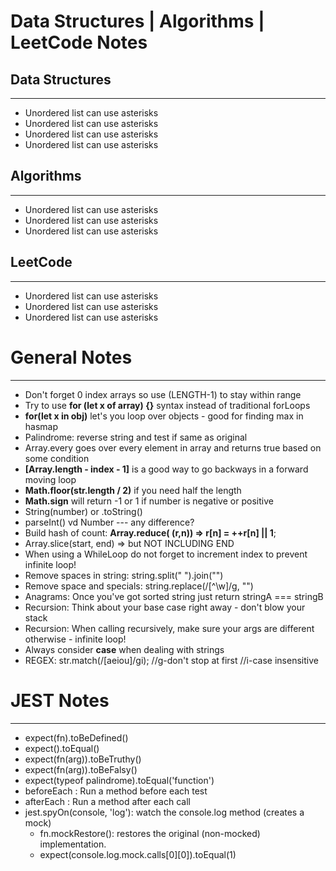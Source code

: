 # Data Structures | Algorithms | LeetCode Notes

## Data Structures

---

- Unordered list can use asterisks
- Unordered list can use asterisks
- Unordered list can use asterisks
- Unordered list can use asterisks

## Algorithms

---

- Unordered list can use asterisks
- Unordered list can use asterisks
- Unordered list can use asterisks

## LeetCode

---

- Unordered list can use asterisks
- Unordered list can use asterisks
- Unordered list can use asterisks

# General Notes

---

- Don't forget 0 index arrays so use (LENGTH-1) to stay within range
- Try to use **for (let x of array) {}** syntax instead of traditional forLoops
- **for(let x in obj)** let's you loop over objects - good for finding max in hasmap
- Palindrome: reverse string and test if same as original
- Array.every goes over every element in array and returns true based on some condition
- **[Array.length - index - 1]** is a good way to go backways in a forward moving loop
- **Math.floor(str.length / 2)** if you need half the length
- **Math.sign** will return -1 or 1 if number is negative or positive
- String(number) or .toString()
- parseInt() vd Number --- any difference?
- Build hash of count: **Array.reduce( (r,n)) => r[n] = ++r[n] || 1**;
- Array.slice(start, end) => but NOT INCLUDING END
- When using a WhileLoop do not forget to increment index to prevent infinite loop!
- Remove spaces in string: string.split(" ").join("")
- Remove space and specials: string.replace(/[^\w]/g, "")
- Anagrams: Once you've got sorted string just return stringA === stringB
- Recursion: Think about your base case right away - don't blow your stack
- Recursion: When calling recursively, make sure your args are different otherwise - infinite loop!
- Always consider **case** when dealing with strings
- REGEX: str.match(/[aeiou]/gi); //g-don't stop at first //i-case insensitive

# JEST Notes

---

- expect(fn).toBeDefined()
- expect().toEqual()
- expect(fn(arg)).toBeTruthy()
- expect(fn(arg)).toBeFalsy()
- expect(typeof palindrome).toEqual('function')
- beforeEach : Run a method before each test
- afterEach : Run a method after each call
- jest.spyOn(console, 'log'): watch the console.log method (creates a mock)
  - fn.mockRestore(): restores the original (non-mocked) implementation.
  - expect(console.log.mock.calls[0][0]).toEqual(1)
